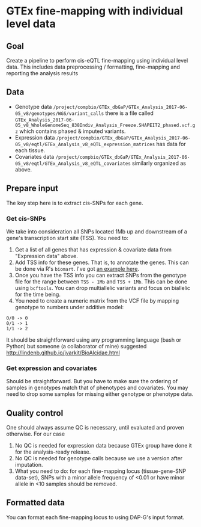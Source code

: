 # GTEx fine-mapping with individual level data

## Goal

Create a pipeline to perform cis-eQTL fine-mapping using individual level data. This includes data preprocessing / formatting, fine-mapping and reporting the analysis results

## Data

- Genotype data `/project/compbio/GTEx_dbGaP/GTEx_Analysis_2017-06-05_v8/genotypes/WGS/variant_calls` there is a file called `GTEx_Analysis_2017-06-05_v8_WholeGenomeSeq_838Indiv_Analysis_Freeze.SHAPEIT2_phased.vcf.gz` which contains phased & imputed variants. 
- Expression data `/project/compbio/GTEx_dbGaP/GTEx_Analysis_2017-06-05_v8/eqtl/GTEx_Analysis_v8_eQTL_expression_matrices` has data for each tissue.
- Covariates data `/project/compbio/GTEx_dbGaP/GTEx_Analysis_2017-06-05_v8/eqtl/GTEx_Analysis_v8_eQTL_covariates` similarly organized as above.

## Prepare input

The key step here is to extract cis-SNPs for each gene. 

### Get cis-SNPs

We take into consideration all SNPs located 1Mb up and downstream of a gene's transcription start site (TSS). You need to:

1. Get a list of all genes that has expression & covariate data from "Expression data" above.
2. Add TSS info for these genes. That is, to annotate the genes. This can be done via R's `biomart`. I've got [an example here](http://stephenslab.github.io/gtex-eqtls/analysis/20170929_Genotype.html).
3. Once you have the TSS info you can extract SNPs from the genotype file for the range between `TSS - 1Mb` and `TSS + 1Mb`. This can be done using `bcftools`. You can drop multiallelic variants and focus on biallelic for the time being.
4. You need to create a numeric matrix from the VCF file by mapping genotype to numbers under additive model:

```
0/0 -> 0
0/1 -> 1
1/1 -> 2
```

It should be straightforward using any programming language (bash or Python) but someone (a collaborator of mine) suggested http://lindenb.github.io/jvarkit/BioAlcidae.html

### Get expression and covariates

Should be straightforward. But you have to make sure the ordering of samples in genotypes match that of phenotypes and covariates. You may need to drop some samples for missing either genotype or phenotype data. 

## Quality control

One should always assume QC is necessary, until evaluated and proven otherwise. For our case

1. No QC is needed for expression data because GTEx group have done it for the analysis-ready release.
2. No QC is needed for genotype calls because we use a version after imputation.
3. What you need to do: for each fine-mapping locus (tissue-gene-SNP data-set), SNPs with a minor allele frequency of <0.01 or have minor allele in <10 samples should be removed.

## Formatted data

You can format each fine-mapping locus to using DAP-G's input format.
